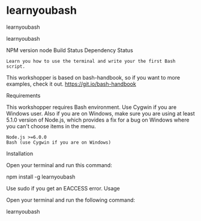 
# learnyoubash


learnyoubash

learnyoubash

NPM version node Build Status Dependency Status

    Learn you how to use the terminal and write your the first Bash script.

This workshopper is based on bash-handbook, so if you want to more examples, check it out.
https://git.io/bash-handbook



Requirements

This workshopper requires Bash environment. Use Cygwin if you are Windows user. Also if you are on Windows, make sure you are using at least 5.1.0 version of Node.js, which provides a fix for a bug on Windows where you can't choose items in the menu.

    Node.js >=6.0.0
    Bash (use Cygwin if you are on Windows)

Installation

Open your terminal and run this command:

npm install -g learnyoubash

Use sudo if you get an EACCESS error.
Usage

Open your terminal and run the following command:

learnyoubash
